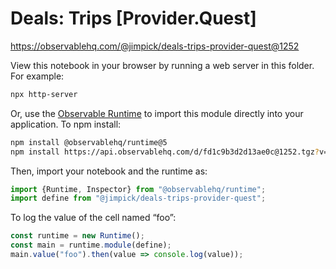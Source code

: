 # Deals: Trips [Provider.Quest]

https://observablehq.com/@jimpick/deals-trips-provider-quest@1252

View this notebook in your browser by running a web server in this folder. For
example:

~~~sh
npx http-server
~~~

Or, use the [Observable Runtime](https://github.com/observablehq/runtime) to
import this module directly into your application. To npm install:

~~~sh
npm install @observablehq/runtime@5
npm install https://api.observablehq.com/d/fd1c9b3d2d13ae0c@1252.tgz?v=3
~~~

Then, import your notebook and the runtime as:

~~~js
import {Runtime, Inspector} from "@observablehq/runtime";
import define from "@jimpick/deals-trips-provider-quest";
~~~

To log the value of the cell named “foo”:

~~~js
const runtime = new Runtime();
const main = runtime.module(define);
main.value("foo").then(value => console.log(value));
~~~
